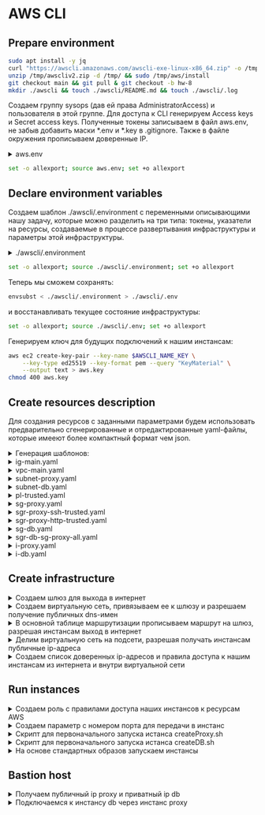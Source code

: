 # AWS CLI

## Prepare environment

```bash
sudo apt install -y jq
curl "https://awscli.amazonaws.com/awscli-exe-linux-x86_64.zip" -o /tmp/awscliv2.zip
unzip /tmp/awscliv2.zip -d /tmp/ && sudo /tmp/aws/install
git checkout main && git pull & git checkout -b hw-8
mkdir ./awscli && touch ./awscli/README.md && touch ./awscli/.log
```

Создаем группу sysops (дав ей права AdministratorAccess) и пользователя в этой группе. Для доступа к CLI генерируем Access keys и Secret access keys. Полученные токены записываем в файл aws.env, не забыв добавить маски *.env и *.key в .gitignore. Также в файле окружения прописываем доверенные IP.

<details>
  <summary>aws.env</summary>

```bash
tee aws.env >/dev/null <<EOF
AWS_ACCESS_KEY_ID=<YOUR ACCESS KEY>
AWS_SECRET_ACCESS_KEY=<YOUR SECRET ACCESS KEY>
AWS_TRUSTED_HOST1=<YOUR TRUSTED IP>/32
AWS_TRUSTED_HOST2=<YOUR TRUSTED IP>/32
AWS_DEFAULT_REGION=eu-central-1
EOF
```

</details>

```bash
set -o allexport; source aws.env; set +o allexport
```

## Declare environment variables

Создаем шаблон ./awscli/.environment с переменными описывающими нашу задачу, которые можно разделить на три типа:
токены, указатели на ресурсы, создаваемые в процессе развертывания инфраструктуры и параметры этой инфраструктуры.

<details>
  <summary>./awscli/.environment</summary>

```bash
tee ./awscli/.environment >/dev/null <<"EOF"
# AWS security
AWS_ACCESS_KEY_ID=$AWS_ACCESS_KEY_ID
AWS_SECRET_ACCESS_KEY=$AWS_SECRET_ACCESS_KEY
AWS_TRUSTED_HOST1=$AWS_TRUSTED_HOST1
AWS_TRUSTED_HOST2=$AWS_TRUSTED_HOST2
AWS_DEFAULT_REGION=$AWS_DEFAULT_REGION
# AWSCLI resources
AWSCLI_ID_IG_MAIN=$AWSCLI_ID_IG_MAIN
AWSCLI_ID_VPC_MAIN=$AWSCLI_ID_VPC_MAIN
AWSCLI_ID_RT_MAIN=$AWSCLI_ID_RT_MAIN
AWSCLI_ID_SUBNET_PROXY=$AWSCLI_ID_SUBNET_PROXY
AWSCLI_ID_SUBNET_DB=$AWSCLI_ID_SUBNET_DB
AWSCLI_ID_PL_TRUSTED=$AWSCLI_ID_PL_TRUSTED
AWSCLI_ID_SG_PROXY=$AWSCLI_ID_SG_PROXY
AWSCLI_ID_SG_DB=$AWSCLI_ID_SG_DB
AWSCLI_ID_AMI_PROXY=$AWSCLI_ID_AMI_PROXY
AWSCLI_ID_AMI_DB=$AWSCLI_ID_AMI_DB
AWSCLI_ID_I_PROXY=$AWSCLI_ID_I_PROXY
AWSCLI_ID_I_DB=$AWSCLI_ID_I_DB
AWSCLI_IP_PUBLIC_PROXY=$AWSCLI_IP_PUBLIC_PROXY
AWSCLI_IP_PRIVATE_DB=$AWSCLI_IP_PRIVATE_DB
# AWSCLI parameters
AWSCLI_CIDR_VPC_MAIN=192.168.0.0/16
AWSCLI_CIDR_SUBNET_PROXY=192.168.1.0/24
AWSCLI_CIDR_SUBNET_DB=192.168.2.0/24
AWSCLI_HTTP_PORT=8000
AWSCLI_DESCRIPTION_SG_PROXY='ssh trusted, http 8000 trusted, sg-db all'
AWSCLI_DESCRIPTION_SG_DB='sg-proxy all'
AWSCLI_NAME_KEY=awscli-key
AWSCLI_NAME_IAM_PROFILE=awscli-full-access
AWSCLI_NAME_MAIN=awscli-main
AWSCLI_NAME_PROXY=awscli-proxy
AWSCLI_NAME_DB=awscli-db
AWSCLI_NAME_TRUSTED=awscli-trusted
AWSCLI_SCRIPT_PROXY=file://./awscli/createProxy.sh
AWSCLI_SCRIPT_DB=file://./awscli/createDB.sh
EOF
```

</details>

```bash
set -o allexport; source ./awscli/.environment; set +o allexport
```

Теперь мы сможем сохранять:

```bash
envsubst < ./awscli/.environment > ./awscli/.env
```

и восстанавливать текущее состояние инфраструктуры:

```bash
set -o allexport; source ./awscli/.env; set +o allexport
```

Генерируем ключ для будущих подключений к нашим инстансам:

```bash
aws ec2 create-key-pair --key-name $AWSCLI_NAME_KEY \
    --key-type ed25519 --key-format pem --query "KeyMaterial" \
    --output text > aws.key
chmod 400 aws.key
```

## Create resources description

Для создания ресурсов с заданными параметрами будем использовать предварительно сгенерированные и отредактированные yaml-файлы, которые имееют более компактный формат чем json.

<details>
  <summary>Генерация шаблонов:</summary>

```bash
aws ec2 create-internet-gateway --generate-cli-skeleton yaml-input > ./awscli/ig-main.yaml
aws ec2 create-vpc --generate-cli-skeleton yaml-input > ./awscli/vpc-main.yaml
aws ec2 create-subnet --generate-cli-skeleton yaml-input > ./awscli/subnet-proxy.yaml
aws ec2 create-subnet --generate-cli-skeleton yaml-input > ./awscli/subnet-db.yaml
aws ec2 create-managed-prefix-list --generate-cli-skeleton yaml-input > ./awscli/pl-trusted.yaml
aws ec2 create-security-group --generate-cli-skeleton yaml-input > ./awscli/sg-proxy.yaml
aws ec2 authorize-security-group-ingress --generate-cli-skeleton yaml-input > ./awscli/sgr-proxy-ssh-trusted.yaml
aws ec2 authorize-security-group-ingress --generate-cli-skeleton yaml-input > ./awscli/sgr-proxy-http-trusted.yaml
aws ec2 authorize-security-group-ingress --generate-cli-skeleton yaml-input > ./awscli/sgr-proxy-sg-db-all.yaml
aws ec2 create-security-group --generate-cli-skeleton yaml-input > ./awscli/sg-db.yaml
aws ec2 authorize-security-group-ingress --generate-cli-skeleton yaml-input > ./awscli/sgr-db-sg-proxy-all.yaml
aws ec2 run-instances --generate-cli-skeleton yaml-input > ./awscli/i-proxy.yaml
aws ec2 run-instances --generate-cli-skeleton yaml-input > ./awscli/i-db.yaml
```

</details>

<details>
  <summary>ig-main.yaml</summary>

```yaml
TagSpecifications:
- ResourceType: internet-gateway
  Tags:
  - Key: 'Name'
    Value: $AWSCLI_NAME_MAIN
```

</details>

<details>
  <summary>vpc-main.yaml</summary>

```yaml
CidrBlock: $AWSCLI_CIDR_VPC_MAIN
TagSpecifications:
- ResourceType: vpc
  Tags:
  - Key: 'Name'
    Value: $AWSCLI_NAME_MAIN
```

</details>

</details>

<details>
  <summary>subnet-proxy.yaml</summary>

```yaml
VpcId: $AWSCLI_ID_VPC_MAIN
CidrBlock: $AWSCLI_CIDR_SUBNET_PROXY
TagSpecifications:
- ResourceType: subnet
  Tags:
  - Key: 'Name'
    Value: $AWSCLI_NAME_PROXY
```

</details>

</details>

<details>
  <summary>subnet-db.yaml</summary>

```yaml
VpcId: $AWSCLI_ID_VPC_MAIN
CidrBlock: $AWSCLI_CIDR_SUBNET_DB
TagSpecifications:
- ResourceType: subnet
  Tags:
  - Key: 'Name'
    Value: $AWSCLI_NAME_DB
```

</details>

<details>
  <summary>pl-trusted.yaml</summary>

```yaml
PrefixListName: $AWSCLI_NAME_TRUSTED
Entries:
- Cidr: $AWS_TRUSTED_HOST1
- Cidr: $AWS_TRUSTED_HOST2
MaxEntries: 5
AddressFamily: IPv4
```

</details>

<details>
  <summary>sg-proxy.yaml</summary>

```yaml
VpcId: $AWSCLI_ID_VPC_MAIN
GroupName: $AWSCLI_NAME_PROXY
Description: $AWSCLI_DESCRIPTION_SG_PROXY
```

</details>

<details>
  <summary>sgr-proxy-ssh-trusted.yaml</summary>

```yaml
GroupId: $AWSCLI_ID_SG_PROXY
IpPermissions:
- FromPort: 22
  IpProtocol: tcp
  PrefixListIds:
  - PrefixListId: $AWSCLI_ID_PL_TRUSTED
  ToPort: 22
```

</details>

<details>
  <summary>sgr-proxy-http-trusted.yaml</summary>

```yaml
GroupId: $AWSCLI_ID_SG_PROXY
IpPermissions:
- FromPort: $AWSCLI_HTTP_PORT
  IpProtocol: tcp
  PrefixListIds:
  - PrefixListId: $AWSCLI_ID_PL_TRUSTED
  ToPort: $AWSCLI_HTTP_PORT

```

</details>

<details>
  <summary>sg-db.yaml</summary>

```yaml
VpcId: $AWSCLI_ID_VPC_MAIN
GroupName: $AWSCLI_NAME_DB
Description: $AWSCLI_DESCRIPTION_SG_DB
```

</details>

<details>
  <summary>sgr-db-sg-proxy-all.yaml</summary>

```yaml
GroupId: $AWSCLI_ID_SG_DB
IpPermissions:
- FromPort: -1
  IpProtocol: "-1"
  ToPort: -1
  UserIdGroupPairs:
  - GroupId: $AWSCLI_ID_SG_PROXY
```

</details>

<details>
  <summary>i-proxy.yaml</summary>

```yaml
ImageId: $AWSCLI_ID_AMI_PROXY
InstanceType: t2.micro
KeyName: $AWSCLI_NAME_KEY
MaxCount: 1
MinCount: 1
SecurityGroupIds:
- $AWSCLI_ID_SG_PROXY
SubnetId: $AWSCLI_ID_SUBNET_PROXY
IamInstanceProfile:
  Name: $AWSCLI_NAME_IAM_PROFILE
TagSpecifications:
- ResourceType: instance
  Tags:
  - Key: 'Name'
    Value: $AWSCLI_NAME_PROXY
- ResourceType: volume
  Tags:
  - Key: 'Name'
    Value: $AWSCLI_NAME_PROXY
PrivateDnsNameOptions:
  HostnameType: ip-name
  EnableResourceNameDnsARecord: true
```

</details>

<details>
  <summary>i-db.yaml</summary>

```yaml
ImageId: $AWSCLI_ID_AMI_DB
InstanceType: t2.micro
KeyName: $AWSCLI_NAME_KEY
MaxCount: 1
MinCount: 1
SecurityGroupIds:
- $AWSCLI_ID_SG_DB
SubnetId: $AWSCLI_ID_SUBNET_DB
IamInstanceProfile:
  Name: $AWSCLI_NAME_IAM_PROFILE
TagSpecifications:
- ResourceType: instance
  Tags:
  - Key: 'Name'
    Value: $AWSCLI_NAME_DB
- ResourceType: volume
  Tags:
  - Key: 'Name'
    Value: $AWSCLI_NAME_DB
PrivateDnsNameOptions:
  HostnameType: ip-name
  EnableResourceNameDnsARecord: true
```

</details>

## Create infrastructure

<details>
  <summary>Создаем шлюз для выхода в интернет</summary>

```bash
export AWSCLI_ID_IG_MAIN=$(aws ec2 create-internet-gateway \
    --cli-input-yaml "$(envsubst < ./awscli/ig-main.yaml)" | \
    tee -a ./awscli/.log | jq -r ".InternetGateway.InternetGatewayId")
```

</details>

<details>
  <summary>Создаем виртуальную сеть, привязываем ее к шлюзу и разрешаем получение публичных dns-имен</summary>

```bash
export AWSCLI_ID_VPC_MAIN=$(aws ec2 create-vpc \
    --cli-input-yaml "$(envsubst < ./awscli/vpc-main.yaml)" | jq -r ".Vpc.VpcId")

aws ec2 modify-vpc-attribute \
    --vpc-id $AWSCLI_ID_VPC_MAIN \
    --enable-dns-hostnames "{\"Value\":true}"

aws ec2 attach-internet-gateway \
    --internet-gateway-id $AWSCLI_ID_IG_MAIN \
    --vpc-id $AWSCLI_ID_VPC_MAIN | tee -a ./awscli/.log

aws ec2 describe-vpcs \
    --vpc-ids $AWSCLI_ID_VPC_MAIN | tee -a ./awscli/.log
```

</details>

<details>
  <summary>В основной таблице маршрутизации прописываем маршрут на шлюз, разрешая инстансам выход в интернет</summary>

```bash
export AWSCLI_ID_RT_MAIN=$(aws ec2 describe-route-tables \
    --filters Name=vpc-id,Values=$AWSCLI_ID_VPC_MAIN | \
    jq -r ".RouteTables[].RouteTableId")

aws ec2 create-tags \
    --resources $AWSCLI_ID_RT_MAIN \
    --tags Key=Name,Value=$AWSCLI_NAME_MAIN

aws ec2 create-route \
    --route-table-id $AWSCLI_ID_RT_MAIN \
    --destination-cidr-block 0.0.0.0/0 \
    --gateway-id $AWSCLI_ID_IG_MAIN

aws ec2 describe-route-tables \
    --route-table-ids $AWSCLI_ID_RT_MAIN | \
    tee -a ./awscli/.log
```

</details>

<details>
  <summary>Делим виртуальную сеть на подсети, разрешая получать инстансам публичные ip-адреса</summary>

```bash
export AWSCLI_ID_SUBNET_PROXY=$(aws ec2 create-subnet \
    --cli-input-yaml "$(envsubst < ./awscli/subnet-proxy.yaml)" | \
    tee -a ./awscli/.log |  jq -r ".Subnet.SubnetId")

aws ec2 modify-subnet-attribute \
    --subnet-id $AWSCLI_ID_SUBNET_PROXY \
    --map-public-ip-on-launch

export AWSCLI_ID_SUBNET_DB=$(aws ec2 create-subnet \
    --cli-input-yaml "$(envsubst < ./awscli/subnet-db.yaml)" | \
    tee -a ./awscli/.log | jq -r ".Subnet.SubnetId")

aws ec2 modify-subnet-attribute \
    --subnet-id $AWSCLI_ID_SUBNET_DB \
    --map-public-ip-on-launch
```

</details>

<details>
  <summary>Создаем список доверенных ip-адресов и правила доступа к нашим инстансам из интернета и внутри виртуальной сети</summary>

```bash
export AWSCLI_ID_PL_TRUSTED=$(aws ec2 create-managed-prefix-list \
    --cli-input-yaml "$(envsubst < ./awscli/pl-trusted.yaml)" | \
    tee -a ./awscli/.log | jq -r ".PrefixList.PrefixListId")

export AWSCLI_ID_SG_PROXY=$(aws ec2 create-security-group \
    --cli-input-yaml "$(envsubst < ./awscli/sg-proxy.yaml)" | \
    tee -a ./awscli/.log | jq -r ".GroupId")

export AWSCLI_ID_SG_DB=$(aws ec2 create-security-group \
    --cli-input-yaml "$(envsubst < ./awscli/sg-db.yaml)" | \
    tee -a ./awscli/.log | jq -r ".GroupId")

aws ec2 authorize-security-group-ingress \
    --cli-input-yaml "$(envsubst < ./awscli/sgr-proxy-ssh-trusted.yaml)" | \
    tee -a ./awscli/.log

aws ec2 authorize-security-group-ingress \
    --cli-input-yaml "$(envsubst < ./awscli/sgr-proxy-http-trusted.yaml)" | \
    tee -a ./awscli/.log

aws ec2 authorize-security-group-ingress \
    --cli-input-yaml "$(envsubst < ./awscli/sgr-proxy-sg-db-all.yaml)" | \
    tee -a ./awscli/.log

aws ec2 authorize-security-group-ingress \
    --cli-input-yaml "$(envsubst < ./awscli/sgr-db-sg-proxy-all.yaml)" | \
    tee -a ./awscli/.log
```

</details>

## Run instances

<details>
  <summary>Создаем роль c правилами доступа наших инстансов к ресурсам AWS</summary>

```bash
aws iam create-role \
    --role-name $AWSCLI_NAME_MAIN \
    --assume-role-policy-document file://./awscli/trust-policy.json | \
    tee -a ./awscli/.log

aws iam attach-role-policy \
    --policy-arn arn:aws:iam::aws:policy/AdministratorAccess \
    --role-name $AWSCLI_NAME_MAIN

aws iam attach-role-policy \
    --policy-arn arn:aws:iam::aws:policy/AmazonS3FullAccess \
    --role-name $AWSCLI_NAME_MAIN
```

</details>

<details>
  <summary>Создаем параметр с номером порта для передачи в инстанс</summary>

```bash
aws ssm put-parameter \
    --name "proxy_port_awscli" \
    --type "String" \
    --value $AWSCLI_HTTP_PORT \
    --overwrite
```

</details>

<details>
  <summary>Cкрипт для первоначального запуска истанса createProxy.sh</summary>

Для получения номера порта, переданного в инстанс в виде параметра, используется Systems Manager. Он в свою очередь требует AWS_DEFAULT_REGION. Для получения региона используем Instance Metadata Service Version 1 просто потому что curl выглядит не так страшно

```bash
tee ./awscli/createProxy.sh >/dev/null <<"EOF"
#!/bin/bash
apt-get update
apt-get install -y awscli jq git nginx
systemctl enable nginx
export ZONE=$(curl -s http://169.254.169.254/latest/meta-data/placement/availability-zone)
export AWS_DEFAULT_REGION=${ZONE::-1}
export PROXY_PORT=$(aws ssm get-parameter --name "proxy_port_awscli" | jq -r ".Parameter.Value")
sed -i "s|80 default_server|$PROXY_PORT default_server|g" /etc/nginx/sites-available/default
sudo systemctl reload nginx
EOF
```

</details>

<details>
  <summary>Cкрипт для первоначального запуска истанса createDB.sh</summary>

```bash
tee ./awscli/createDB.sh >/dev/null <<"EOF"
#!/bin/bash
apt-get update
apt-get install -y awscli jq git
EOF
```

</details>

<details>
  <summary>На основе стандартных образов запускаем инстансы</summary>

```bash
export AWSCLI_ID_AMI_PROXY=$(aws ssm get-parameters \
    --name "/aws/service/canonical/ubuntu/server/22.04/stable/current/amd64/hvm/ebs-gp2/ami-id" | \
    jq -r ".Parameters[].Value")

export AWSCLI_ID_AMI_DB=$(aws ssm get-parameters \
    --name "/aws/service/canonical/ubuntu/server/22.04/stable/current/amd64/hvm/ebs-gp2/ami-id" | \
    jq -r ".Parameters[].Value")

export AWSCLI_ID_I_PROXY=$(aws ec2 run-instances \
    --cli-input-yaml "$(envsubst < ./awscli/i-proxy.yaml)" \
    --user-data $AWSCLI_SCRIPT_PROXY | \
    tee -a ./awscli/.log | jq -r ".Instances[].InstanceId")

export AWSCLI_ID_I_DB=$(aws ec2 run-instances \
    --cli-input-yaml "$(envsubst < ./awscli/i-db.yaml)" \
    --user-data $AWSCLI_SCRIPT_DB | \
    tee -a ./awscli/.log | jq -r ".Instances[].InstanceId")
```

</details>

## Bastion host

<details>
  <summary>Получаем публичный ip proxy и приватный ip db</summary>

```bash
export AWSCLI_IP_PUBLIC_PROXY=$(aws ec2 describe-instances --instance-ids $AWSCLI_ID_I_PROXY | \
    jq -r ".Reservations[].Instances[].PublicIpAddress")

export AWSCLI_IP_PRIVATE_DB=$(aws ec2 describe-instances --instance-ids $AWSCLI_ID_I_DB | \
    jq -r ".Reservations[].Instances[].PrivateIpAddress")
```

</details>

<details>
  <summary>Подключаемся к инстансу db через инстанс proxy</summary>

```bash
ssh-add aws.key
ssh -J ubuntu@$AWSCLI_IP_PUBLIC_PROXY ubuntu@$AWSCLI_IP_PRIVATE_DB
```

</details>
